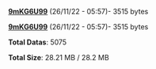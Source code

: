 [**9mKG6U99**](/data/9mKG6U99.txt) (26/11/22 - 05:57)- 3515 bytes

[**9mKG6U99**](/data/9mKG6U99.txt) (26/11/22 - 05:57)- 3515 bytes

**Total Datas**: 5075

**Total Size**: 28.21 MB / 28.2 MB